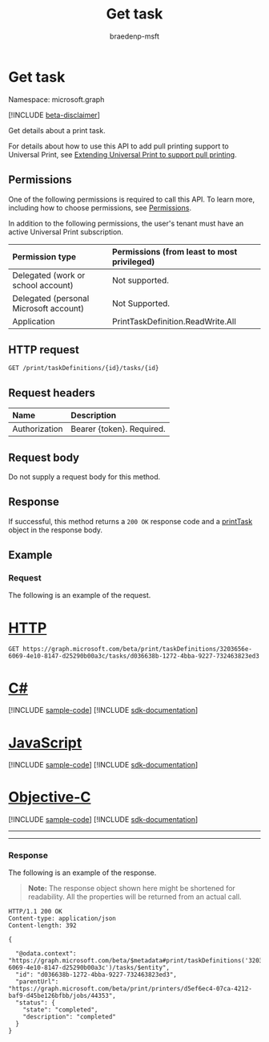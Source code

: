 ﻿---
title: Get task
description: Get details about a print task.
author: braedenp-msft
localization_priority: Normal
ms.prod: universal-print
doc_type: apiPageType
---

# Get task

Namespace: microsoft.graph

[!INCLUDE [beta-disclaimer](../../includes/beta-disclaimer.md)]

Get details about a print task.

For details about how to use this API to add pull printing support to Universal Print, see [Extending Universal Print to support pull printing](/graph/universal-print-concept-overview#extending-universal-print-to-support-pull-printing).

## Permissions

One of the following permissions is required to call this API. To learn more, including how to choose permissions, see [Permissions](/graph/permissions-reference).

In addition to the following permissions, the user's tenant must have an active Universal Print subscription.

| Permission type                        | Permissions (from least to most privileged) |
| :------------------------------------- | :------------------------------------------ |
| Delegated (work or school account)     | Not supported.                              |
| Delegated (personal Microsoft account) | Not Supported.                              |
| Application                            | PrintTaskDefinition.ReadWrite.All           |

## HTTP request

<!-- { "blockType": "ignored" } -->

```http
GET /print/taskDefinitions/{id}/tasks/{id}
```

## Request headers

| Name          | Description               |
| :------------ | :------------------------ |
| Authorization | Bearer {token}. Required. |

## Request body

Do not supply a request body for this method.

## Response

If successful, this method returns a `200 OK` response code and a [printTask](../resources/printtask.md) object in the response body.

## Example

### Request

The following is an example of the request.

# [HTTP](#tab/http)

<!-- {
  "blockType": "request",
  "name": "get_task"
}-->

```msgraph-interactive
GET https://graph.microsoft.com/beta/print/taskDefinitions/3203656e-6069-4e10-8147-d25290b00a3c/tasks/d036638b-1272-4bba-9227-732463823ed3
```

# [C#](#tab/csharp)

[!INCLUDE [sample-code](../includes/snippets/csharp/get-task-csharp-snippets.md)]
[!INCLUDE [sdk-documentation](../includes/snippets/snippets-sdk-documentation-link.md)]

# [JavaScript](#tab/javascript)

[!INCLUDE [sample-code](../includes/snippets/javascript/get-task-javascript-snippets.md)]
[!INCLUDE [sdk-documentation](../includes/snippets/snippets-sdk-documentation-link.md)]

# [Objective-C](#tab/objc)

[!INCLUDE [sample-code](../includes/snippets/objc/get-task-objc-snippets.md)]
[!INCLUDE [sdk-documentation](../includes/snippets/snippets-sdk-documentation-link.md)]

---

---

### Response

The following is an example of the response.
>**Note:** The response object shown here might be shortened for readability. All the properties will be returned from an actual call.

<!-- {
  "blockType": "response",
  "truncated": true,
  "@odata.type": "microsoft.graph.printTask"
} -->

```http
HTTP/1.1 200 OK
Content-type: application/json
Content-length: 392

{

  "@odata.context": "https://graph.microsoft.com/beta/$metadata#print/taskDefinitions('3203656e-6069-4e10-8147-d25290b00a3c')/tasks/$entity",
  "id": "d036638b-1272-4bba-9227-732463823ed3",
  "parentUrl": "https://graph.microsoft.com/beta/print/printers/d5ef6ec4-07ca-4212-baf9-d45be126bfbb/jobs/44353",
  "status": {
    "state": "completed",
    "description": "completed"
  }
}
```

<!-- uuid: 8fcb5dbc-d5aa-4681-8e31-b001d5168d79
2015-10-25 14:57:30 UTC -->

<!-- {
  "type": "#page.annotation",
  "description": "Get task",
  "keywords": "",
  "section": "documentation",
  "tocPath": ""
}-->
